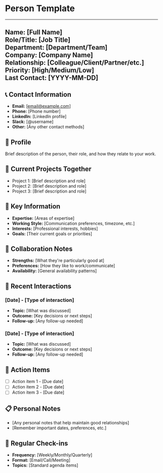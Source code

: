 # Person Template

---
**Name:** [Full Name]  
**Role/Title:** [Job Title]  
**Department:** [Department/Team]  
**Company:** [Company Name]  
**Relationship:** [Colleague/Client/Partner/etc.]  
**Priority:** [High/Medium/Low]  
**Last Contact:** [YYYY-MM-DD]  
---

## 📞 Contact Information
- **Email:** [email@example.com]
- **Phone:** [Phone number]
- **LinkedIn:** [LinkedIn profile]
- **Slack:** [@username]
- **Other:** [Any other contact methods]

## 👤 Profile
Brief description of the person, their role, and how they relate to your work.

## 🎯 Current Projects Together
- Project 1: [Brief description and role]
- Project 2: [Brief description and role]
- Project 3: [Brief description and role]

## 📝 Key Information
- **Expertise:** [Areas of expertise]
- **Working Style:** [Communication preferences, timezone, etc.]
- **Interests:** [Professional interests, hobbies]
- **Goals:** [Their current goals or priorities]

## 🤝 Collaboration Notes
- **Strengths:** [What they're particularly good at]
- **Preferences:** [How they like to work/communicate]
- **Availability:** [General availability patterns]

## 📅 Recent Interactions
### [Date] - [Type of interaction]
- **Topic:** [What was discussed]
- **Outcome:** [Key decisions or next steps]
- **Follow-up:** [Any follow-up needed]

### [Date] - [Type of interaction]
- **Topic:** [What was discussed]
- **Outcome:** [Key decisions or next steps]
- **Follow-up:** [Any follow-up needed]

## 🎯 Action Items
- [ ] Action item 1 - [Due date]
- [ ] Action item 2 - [Due date]
- [ ] Action item 3 - [Due date]

## 📋 Personal Notes
- [Any personal notes that help maintain good relationships]
- [Remember important dates, preferences, etc.]

## 🔄 Regular Check-ins
- **Frequency:** [Weekly/Monthly/Quarterly]
- **Format:** [Email/Call/Meeting]
- **Topics:** [Standard agenda items] 